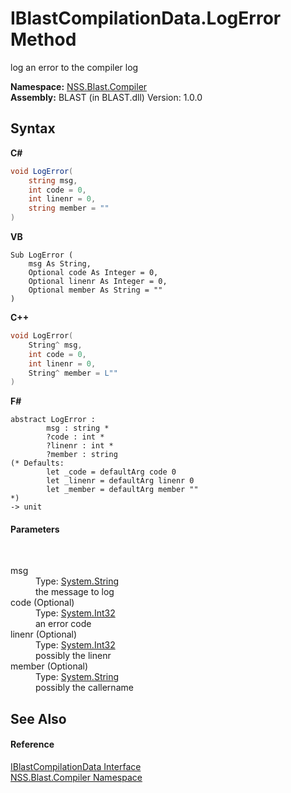 # IBlastCompilationData.LogError Method 
 

log an error to the compiler log

**Namespace:**&nbsp;<a href="26a25caa-f50b-92ad-f15c-dbb9db1493ae">NSS.Blast.Compiler</a><br />**Assembly:**&nbsp;BLAST (in BLAST.dll) Version: 1.0.0

## Syntax

**C#**<br />
``` C#
void LogError(
	string msg,
	int code = 0,
	int linenr = 0,
	string member = ""
)
```

**VB**<br />
``` VB
Sub LogError ( 
	msg As String,
	Optional code As Integer = 0,
	Optional linenr As Integer = 0,
	Optional member As String = ""
)
```

**C++**<br />
``` C++
void LogError(
	String^ msg, 
	int code = 0, 
	int linenr = 0, 
	String^ member = L""
)
```

**F#**<br />
``` F#
abstract LogError : 
        msg : string * 
        ?code : int * 
        ?linenr : int * 
        ?member : string 
(* Defaults:
        let _code = defaultArg code 0
        let _linenr = defaultArg linenr 0
        let _member = defaultArg member ""
*)
-> unit 

```


#### Parameters
&nbsp;<dl><dt>msg</dt><dd>Type: <a href="https://docs.microsoft.com/dotnet/api/system.string" target="_blank" rel="noopener noreferrer">System.String</a><br />the message to log</dd><dt>code (Optional)</dt><dd>Type: <a href="https://docs.microsoft.com/dotnet/api/system.int32" target="_blank" rel="noopener noreferrer">System.Int32</a><br />an error code</dd><dt>linenr (Optional)</dt><dd>Type: <a href="https://docs.microsoft.com/dotnet/api/system.int32" target="_blank" rel="noopener noreferrer">System.Int32</a><br />possibly the linenr</dd><dt>member (Optional)</dt><dd>Type: <a href="https://docs.microsoft.com/dotnet/api/system.string" target="_blank" rel="noopener noreferrer">System.String</a><br />possibly the callername</dd></dl>

## See Also


#### Reference
<a href="d2afd70e-15cd-df6e-c1b9-6e1d3e9552bd">IBlastCompilationData Interface</a><br /><a href="26a25caa-f50b-92ad-f15c-dbb9db1493ae">NSS.Blast.Compiler Namespace</a><br />